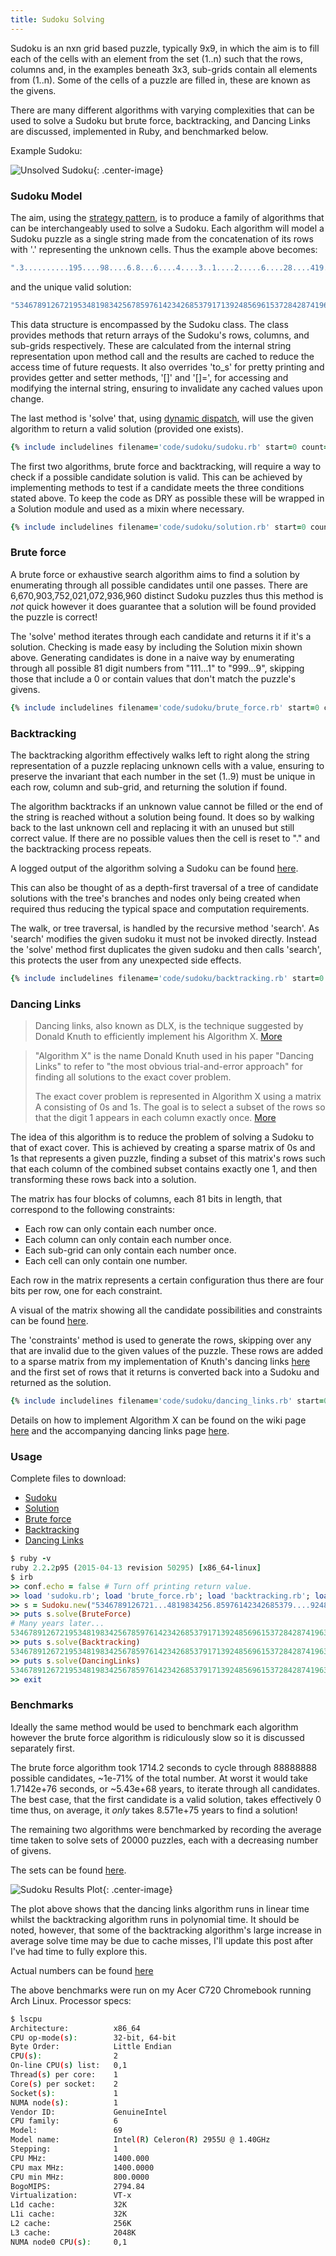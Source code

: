 ```yaml
---
title: Sudoku Solving
---
```


Sudoku is an nxn grid based puzzle, typically 9x9, in which the aim is to fill
each of the cells with an element from the set (1..n) such that the rows,
columns and, in the examples beneath 3x3, sub-grids contain all elements from
(1..n).  Some of the cells of a puzzle are filled in, these are known as the
givens.

There are many different algorithms with varying complexities that can be used
to solve a Sudoku but brute force, backtracking, and Dancing Links are
discussed, implemented in Ruby, and benchmarked below.

Example Sudoku:

![](/images/unsolved-sudoku.png "Unsolved Sudoku"){: .center-image}

### Sudoku Model

The aim, using the [strategy
pattern](https://en.wikipedia.org/wiki/Strategy_pattern), is to produce a
family of algorithms that can be interchangeably used to solve a Sudoku.  Each
algorithm will model a Sudoku puzzle as a single string made from the
concatenation of its rows with '.' representing the unknown cells.  Thus the
example above becomes:

```ruby
".3..........195....98....6.8...6....4....3..1....2.....6....28....419..5.......7."
```

and the unique valid solution:

```ruby
"534678912672195348198342567859761423426853791713924856961537284287419635345286179"
```

This data structure is encompassed by the Sudoku class.  The class provides
methods that return arrays of the Sudoku's rows, columns, and sub-grids
respectively.  These are calculated from the internal string representation
upon method call and the results are cached to reduce the access time of future
requests.  It also overrides 'to_s' for pretty printing and provides getter and
setter methods, '[]' and '[]=', for accessing and modifying the internal
string, ensuring to invalidate any cached values upon change.

The last method is 'solve' that, using [dynamic
dispatch](https://en.wikipedia.org/wiki/Dynamic_dispatch), will use the given
algorithm to return a valid solution (provided one exists).

```ruby
{% include includelines filename='code/sudoku/sudoku.rb' start=0 count=1000 %}
```

The first two algorithms, brute force and backtracking, will require a way
to check if a possible candidate solution is valid.  This can be achieved by
implementing methods to test if a candidate meets the three conditions stated
above.  To keep the code as DRY as possible these will be wrapped in a Solution
module and used as a mixin where necessary.

```ruby
{% include includelines filename='code/sudoku/solution.rb' start=0 count=1000 %}
```

### Brute force

A brute force or exhaustive search algorithm aims to find a solution by
enumerating through all possible candidates until one passes.  There are
6,670,903,752,021,072,936,960 distinct Sudoku puzzles thus this method is _not_
quick however it does guarantee that a solution will be found provided
the puzzle is correct!

The 'solve' method iterates through each candidate and returns it if it's a
solution.  Checking is made easy by including the Solution mixin shown above.
Generating candidates is done in a naive way by enumerating through all
possible 81 digit numbers from "111...1" to "999...9", skipping those that
include a 0 or contain values that don't match the puzzle's givens.

```ruby
{% include includelines filename='code/sudoku/brute_force.rb' start=0 count=1000 %}
```

### Backtracking

The backtracking algorithm effectively walks left to right along the string
representation of a puzzle replacing unknown cells with a value, ensuring to
preserve the invariant that each number in the set (1..9) must be unique in
each row, column and sub-grid, and returning the solution if found.

The algorithm backtracks if an unknown value cannot be filled or the end of the
string is reached without a solution being found.  It does so by walking back
to the last unknown cell and replacing it with an unused but still correct
value.  If there are no possible values then the cell is reset to "." and the
backtracking process repeats.

A logged output of the algorithm solving a Sudoku can be found
[here](/code/backtracking_example.txt).

This can also be thought of as a depth-first traversal of a tree of
candidate solutions with the tree's branches and nodes only being created when
required thus reducing the typical space and computation requirements.

The walk, or tree traversal, is handled by the recursive method 'search'.  As
'search' modifies the given sudoku it must not be invoked directly.  Instead the
'solve' method first duplicates the given sudoku and then calls 'search',
this protects the user from any unexpected side effects.

```ruby
{% include includelines filename='code/sudoku/backtracking.rb' start=0 count=1000 %}
```

### Dancing Links

> Dancing links, also known as DLX, is the technique suggested by Donald Knuth to
> efficiently implement his Algorithm X.
> [More](https://en.wikipedia.org/wiki/Dancing_Links)

> "Algorithm X" is the name Donald Knuth used in his paper "Dancing Links" to
> refer to "the most obvious trial-and-error approach" for finding all solutions
> to the exact cover problem.
>
> The exact cover problem is represented in Algorithm X using a matrix A
> consisting of 0s and 1s. The goal is to select a subset of the rows so that
> the digit 1 appears in each column exactly once.
> [More](https://en.wikipedia.org/wiki/Knuth%27s_Algorithm_X)

The idea of this algorithm is to reduce the problem of solving a Sudoku to that
of exact cover.  This is achieved by creating a sparse matrix of 0s and 1s that
represents a given puzzle, finding a subset of this matrix's rows such that
each column of the combined subset contains exactly one 1, and then
transforming these rows back into a solution.

The matrix has four blocks of columns, each 81 bits in length, that correspond
to the following constraints:

- Each row can only contain each number once.
- Each column can only contain each number once.
- Each sub-grid can only contain each number once.
- Each cell can only contain one number.

Each row in the matrix represents a certain configuration thus there are four
bits per row, one for each constraint.

A visual of the matrix showing all the candidate possibilities and constraints
can be found
[here](http://www.stolaf.edu/people/hansonr/sudoku/exactcovermatrix.htm).

The 'constraints' method is used to generate the rows, skipping over any that
are invalid due to the given values of the puzzle.  These rows are added to a
sparse matrix from my implementation of Knuth's dancing links
[here](https://github.com/samgd/dlx) and the first set of rows that it returns
is converted back into a Sudoku and returned as the solution.

```ruby
{% include includelines filename='code/sudoku/dancing_links.rb' start=0 count=1000 %}
```

Details on how to implement Algorithm X can be found on the wiki page
[here](https://en.wikipedia.org/wiki/Knuth's_Algorithm_X) and the
accompanying dancing links page
[here](https://en.wikipedia.org/wiki/Dancing_Links).

### Usage

Complete files to download:

- [Sudoku](/code/sudoku/sudoku.rb)
- [Solution](/code/sudoku/solution.rb)
- [Brute force](/code/sudoku/brute_force.rb)
- [Backtracking](/code/sudoku/backtracking.rb)
- [Dancing Links](/code/sudoku/dancing_links.rb)

```ruby
$ ruby -v
ruby 2.2.2p95 (2015-04-13 revision 50295) [x86_64-linux]
$ irb
>> conf.echo = false # Turn off printing return value.
>> load 'sudoku.rb'; load 'brute_force.rb'; load 'backtracking.rb'; load 'dancing_links.rb'
>> s = Sudoku.new("5346789126721...4819834256.85976142342685379....9248569615372842.7419635345286..9")
>> puts s.solve(BruteForce)
# Many years later...
534678912672195348198342567859761423426853791713924856961537284287419635345286179
>> puts s.solve(Backtracking)
534678912672195348198342567859761423426853791713924856961537284287419635345286179
>> puts s.solve(DancingLinks)
534678912672195348198342567859761423426853791713924856961537284287419635345286179
>> exit
```

### Benchmarks

Ideally the same method would be used to benchmark each algorithm however the
brute force algorithm is ridiculously slow so it is discussed separately first.

The brute force algorithm took 1714.2 seconds to cycle through 88888888
possible candidates, ~1e-71% of the total number.  At worst it would take
1.7142e+76 seconds, or ~5.43e+68 years, to iterate through all candidates.  The
best case, that the first candidate is a valid solution, takes effectively 0
time thus, on average, it _only_ takes 8.571e+75 years to find a solution!

The remaining two algorithms were benchmarked by recording the average time
taken to solve sets of 20000 puzzles, each with a decreasing number of givens.

The sets can be found
[here](https://github.com/samgd/samgd.github.io/tree/master/code/sudoku/tests).

![](/images/sudoku_results_plot.png "Sudoku Results Plot"){: .center-image}

The plot above shows that the dancing links algorithm runs in linear time
whilst the backtracking algorithm runs in polynomial time.  It should be noted,
however, that some of the backtracking algorithm's large increase in average
solve time may be due to cache misses, I'll update this post after I've had time
to fully explore this.

Actual numbers can be found [here](/code/sudoku/results.txt)

The above benchmarks were run on my Acer C720
Chromebook running Arch Linux.  Processor specs:

```bash
$ lscpu
Architecture:          x86_64
CPU op-mode(s):        32-bit, 64-bit
Byte Order:            Little Endian
CPU(s):                2
On-line CPU(s) list:   0,1
Thread(s) per core:    1
Core(s) per socket:    2
Socket(s):             1
NUMA node(s):          1
Vendor ID:             GenuineIntel
CPU family:            6
Model:                 69
Model name:            Intel(R) Celeron(R) 2955U @ 1.40GHz
Stepping:              1
CPU MHz:               1400.000
CPU max MHz:           1400.0000
CPU min MHz:           800.0000
BogoMIPS:              2794.84
Virtualization:        VT-x
L1d cache:             32K
L1i cache:             32K
L2 cache:              256K
L3 cache:              2048K
NUMA node0 CPU(s):     0,1
```

